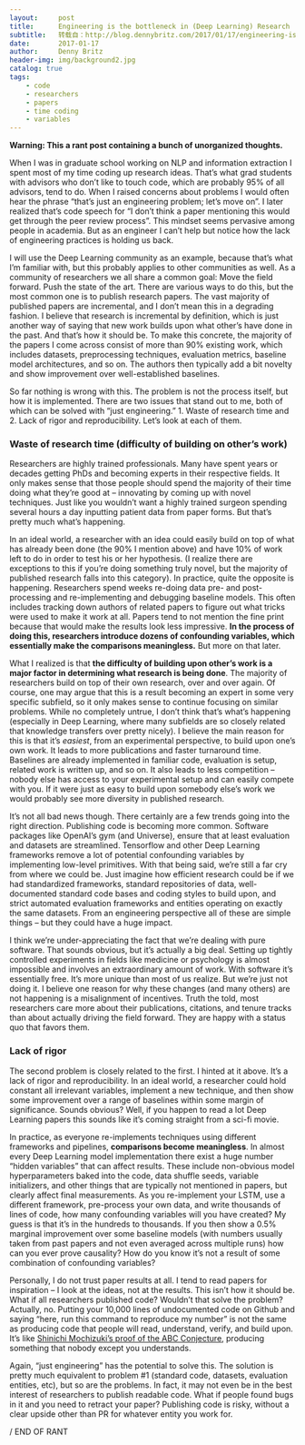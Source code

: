 ```yaml
---
layout:     post
title:      Engineering is the bottleneck in (Deep Learning) Research
subtitle:   转载自：http://blog.dennybritz.com/2017/01/17/engineering-is-the-bottleneck-in-deep-learning-research/
date:       2017-01-17
author:     Denny Britz
header-img: img/background2.jpg
catalog: true
tags:
    - code
    - researchers
    - papers
    - time coding
    - variables
---
```


**Warning: This a rant post containing a bunch of unorganized thoughts.**

When I was in graduate school working on NLP and information extraction I spent most of my time coding up research ideas. That’s what grad students with advisors who don’t like to touch code, which are probably 95% of all advisors, tend to do. When I raised concerns about problems I would often hear the phrase “that’s just an engineering problem; let’s move on”. I later realized that’s code speech for “I don’t think a paper mentioning this would get through the peer review process”. This mindset seems pervasive among people in academia. But as an engineer I can’t help but notice how the lack of engineering practices is holding us back.

I will use the Deep Learning community as an example, because that’s what I’m familiar with, but this probably applies to other communities as well. As a community of researchers we all share a common goal: Move the field forward. Push the state of the art. There are various ways to do this, but the most common one is to publish research papers. The vast majority of published papers are incremental, and I don’t mean this in a degrading fashion. I believe that research is incremental by definition, which is just another way of saying that new work builds upon what other’s have done in the past. And that’s how it should be. To make this concrete, the majority of the papers I come across consist of more than 90% existing work, which includes datasets, preprocessing techniques, evaluation metrics, baseline model architectures, and so on. The authors then typically add a bit novelty and show improvement over well-established baselines.

So far nothing is wrong with this. The problem is not the process itself, but how it is implemented. There are two issues that stand out to me, both of which can be solved with “just engineering.” 1. Waste of research time and 2. Lack of rigor and reproducibility. Let’s look at each of them.

### Waste of research time (difficulty of building on other’s work)

Researchers are highly trained professionals. Many have spent years or decades getting PhDs and becoming experts in their respective fields. It only makes sense that those people should spend the majority of their time doing what they’re good at – innovating by coming up with novel techniques. Just like you wouldn’t want a highly trained surgeon spending several hours a day inputting patient data from paper forms. But that’s pretty much what’s happening.

In an ideal world, a researcher with an idea could easily build on top of what has already been done (the 90% I mention above) and have 10% of work left to do in order to test his or her hypothesis. (I realize there are exceptions to this if you’re doing something truly novel, but the majority of published research falls into this category). In practice, quite the opposite is happening. Researchers spend weeks re-doing data pre- and post-processing and re-implementing and debugging baseline models. This often includes tracking down authors of related papers to figure out what tricks were used to make it work at all. Papers tend to not mention the fine print because that would make the results look less impressive. **In the process of doing this, researchers introduce dozens of confounding variables, which essentially make the comparisons meaningless.** But more on that later.

What I realized is that **the difficulty of building upon other’s work is a major factor in determining what research is being done**. The majority of researchers build on top of their own research, over and over again. Of course, one may argue that this is a result becoming an expert in some very specific subfield, so it only makes sense to continue focusing on similar problems. While no completely untrue, I don’t think that’s what’s happening (especially in Deep Learning, where many subfields are so closely related that knowledge transfers over pretty nicely). I believe the main reason for this is that it’s *easiest*, from an experimental perspective, to build upon one’s own work. It leads to more publications and faster turnaround time. Baselines are already implemented in familiar code, evaluation is setup, related work is written up, and so on. It also leads to less competition – nobody else has access to your experimental setup and can easily compete with you. If it were just as easy to build upon somebody else’s work we would probably see more diversity in published research.

It’s not all bad news though. There certainly are a few trends going into the right direction. Publishing code is becoming more common. Software packages like OpenAI’s gym (and Universe), ensure that at least evaluation and datasets are streamlined. Tensorflow and other Deep Learning frameworks remove a lot of potential confounding variables by implementing low-level primitives. With that being said, we’re still a far cry from where we could be. Just imagine how efficient research could be if we had standardized frameworks, standard repositories of data, well-documented standard code bases and coding styles to build upon, and strict automated evaluation frameworks and entities operating on exactly the same datasets. From an engineering perspective all of these are simple things – but they could have a huge impact.

I think we’re under-appreciating the fact that we’re dealing with pure software. That sounds obvious, but it’s actually a big deal. Setting up tightly controlled experiments in fields like medicine or psychology is almost impossible and involves an extraordinary amount of work. With software it’s essentially free. It’s more unique than most of us realize. But we’re just not doing it. I believe one reason for why these changes (and many others) are not happening is a misalignment of incentives. Truth the told, most researchers care more about their publications, citations, and tenure tracks than about actually driving the field forward. They are happy with a status quo that favors them.

### Lack of rigor

The second problem is closely related to the first. I hinted at it above. It’s a lack of rigor and reproducibility. In an ideal world, a researcher could hold constant all irrelevant variables, implement a new technique, and then show some improvement over a range of baselines within some margin of significance. Sounds obvious? Well, if you happen to read a lot Deep Learning papers this sounds like it’s coming straight from a sci-fi movie.

In practice, as everyone re-implements techniques using different frameworks and pipelines, **comparisons become meaningless**. In almost every Deep Learning model implementation there exist a huge number “hidden variables” that can affect results. These include non-obvious model hyperparameters baked into the code, data shuffle seeds, variable initializers, and other things that are typically not mentioned in papers, but clearly affect final measurements. As you re-implement your LSTM, use a different framework, pre-process your own data, and write thousands of lines of code, how many confounding variables will you have created? My guess is that it’s in the hundreds to thousands. If you then show a 0.5% marginal improvement over some baseline models (with numbers usually taken from past papers and not even averaged across multiple runs) how can you ever prove causality? How do you know it’s not a result of some combination of confounding variables?

Personally, I do not trust paper results at all. I tend to read papers for inspiration – I look at the ideas, not at the results. This isn’t how it should be. What if all researchers published code? Wouldn’t that solve the problem? Actually, no. Putting your 10,000 lines of undocumented code on Github and saying “here, run this command to reproduce my number” is not the same as producing code that people will read, understand, verify, and build upon. It’s like [Shinichi Mochizuki’s proof of the ABC Conjecture](http://www.nature.com/news/monumental-proof-to-torment-mathematicians-for-years-to-come-1.20342), producing something that nobody except you understands.

Again, “just engineering” has the potential to solve this. The solution is pretty much equivalent to problem #1 (standard code, datasets, evaluation entities, etc), but so are the problems. In fact, it may not even be in the best interest of researchers to publish readable code. What if people found bugs in it and you need to retract your paper? Publishing code is risky, without a clear upside other than PR for whatever entity you work for.

/ END OF RANT
